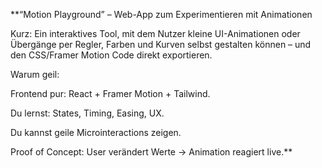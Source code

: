 
**“Motion Playground” – Web-App zum Experimentieren mit Animationen

Kurz:
Ein interaktives Tool, mit dem Nutzer kleine UI-Animationen oder Übergänge per Regler, Farben und Kurven selbst gestalten können – und den CSS/Framer Motion Code direkt exportieren.

Warum geil:

Frontend pur: React + Framer Motion + Tailwind.

Du lernst: States, Timing, Easing, UX.

Du kannst geile Microinteractions zeigen.

Proof of Concept: User verändert Werte → Animation reagiert live.**
